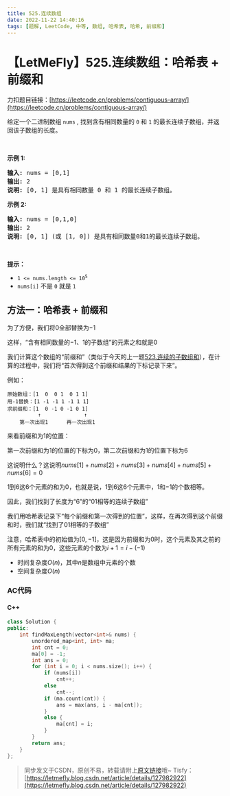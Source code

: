 ```yaml
---
title: 525.连续数组
date: 2022-11-22 14:40:16
tags: [题解, LeetCode, 中等, 数组, 哈希表, 哈希, 前缀和]
---
```


# 【LetMeFly】525.连续数组：哈希表 + 前缀和

力扣题目链接：[https://leetcode.cn/problems/contiguous-array/](https://leetcode.cn/problems/contiguous-array/)

<p>给定一个二进制数组 <code>nums</code> , 找到含有相同数量的 <code>0</code> 和 <code>1</code> 的最长连续子数组，并返回该子数组的长度。</p>

<p> </p>

<p><strong>示例 1:</strong></p>

<pre>
<strong>输入:</strong> nums = [0,1]
<strong>输出:</strong> 2
<strong>说明:</strong> [0, 1] 是具有相同数量 0 和 1 的最长连续子数组。</pre>

<p><strong>示例 2:</strong></p>

<pre>
<strong>输入:</strong> nums = [0,1,0]
<strong>输出:</strong> 2
<strong>说明:</strong> [0, 1] (或 [1, 0]) 是具有相同数量0和1的最长连续子数组。</pre>

<p> </p>

<p><strong>提示：</strong></p>

<ul>
	<li><code>1 <= nums.length <= 10<sup>5</sup></code></li>
	<li><code>nums[i]</code> 不是 <code>0</code> 就是 <code>1</code></li>
</ul>


    
## 方法一：哈希表 + 前缀和

为了方便，我们将$0$全部替换为$-1$

这样，“含有相同数量的$-1$、$1$的子数组”的元素之和就是$0$

我们计算这个数组的“前缀和”（类似于今天的上一题[523.连续的子数组和](https://blog.letmefly.xyz/2022/11/22/LeetCode%200523.%E8%BF%9E%E7%BB%AD%E7%9A%84%E5%AD%90%E6%95%B0%E7%BB%84%E5%92%8C/)），在计算的过程中，我们将“首次得到这个前缀和结果的下标记录下来”。

例如：

```
原始数组：[1  0  0 1  0 1 1]
用-1替换：[1 -1 -1 1 -1 1 1]
求前缀和：[1  0 -1 0 -1 0 1]
          ↑              ↑
    第一次出现1      再一次出现1
```

来看前缀和为1的位置：

第一次前缀和为1的位置的下标为0，第二次前缀和为1的位置下标为6

这说明什么？这说明$nums[1] + nums[2] + nums[3] + nums[4] + nums[5] + nums[6] = 0$

$1$到$6$这$6$个元素的和为$0$，也就是说，$1$到$6$这$6$个元素中，$1$和$-1$的个数相等。

因此，我们找到了长度为“6”的“01相等的连续子数组”

我们用哈希表记录下“每个前缀和第一次得到的位置”，这样，在再次得到这个前缀和时，我们就“找到了01相等的子数组”

注意，哈希表中的初始值为$[0, -1]$，这是因为前缀和为$0$时，这个元素及其之前的所有元素的和为$0$，这些元素的个数为$i + 1 = i - (-1)$

+ 时间复杂度$O(n)$，其中$n$是数组中元素的个数
+ 空间复杂度$O(n)$

### AC代码

#### C++

```cpp
class Solution {
public:
    int findMaxLength(vector<int>& nums) {
        unordered_map<int, int> ma;
        int cnt = 0;
        ma[0] = -1;
        int ans = 0;
        for (int i = 0; i < nums.size(); i++) {
            if (nums[i])
                cnt++;
            else
                cnt--;
            if (ma.count(cnt)) {
                ans = max(ans, i - ma[cnt]);
            }
            else {
                ma[cnt] = i;
            }
        }
        return ans;
    }
};
```

> 同步发文于CSDN，原创不易，转载请附上[原文链接](https://blog.letmefly.xyz/2022/11/22/LeetCode%200525.%E8%BF%9E%E7%BB%AD%E6%95%B0%E7%BB%84/)哦~
> Tisfy：[https://letmefly.blog.csdn.net/article/details/127982922](https://letmefly.blog.csdn.net/article/details/127982922)
